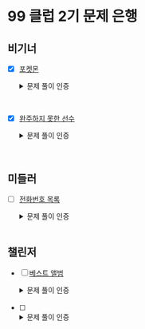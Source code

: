 # 99 클럽 2기 문제 은행

## 비기너
- [x] [포켓몬](https://school.programmers.co.kr/learn/courses/30/lessons/1845)  
  <details>
    <summary>문제 풀이 인증</summary>
    
    ```java
    import java.util.HashSet;

    class Solution {
        public int solution(int[] nums) {
            int answer = nums.length/2;
            HashSet<Integer> hs = new HashSet<>();
            
            for(Integer num : nums) {
                hs.add(num);
            }
            
            answer = Integer.min(answer, hs.size());
            
            return answer;
            
        }
    }
    ```
    <img alt="Programmers_pokemon" src="https://github.com/MinjuKang727/I_am_Super_Junior/assets/108849480/3996d3ea-31b6-4a56-bfa0-b1e73db931d6">
  </details>
<br>

- [x] [완주하지 못한 선수](https://school.programmers.co.kr/learn/courses/30/lessons/42576)
  <details>
    <summary>문제 풀이 인증</summary>
    
    ```java
    import java.util.HashMap;
    import java.util.Map.Entry;
    
    class Solution {
        // participant : 참여한 선수 이름 배열
        // completion : 완주한 선수 이름 배열
        // 미완주 선수 1명
        public String solution(String[] participant, String[] completion) {
            
            String answer = "";
            
            HashMap<String, Integer> hm = new HashMap<>();
            int n_participant = participant.length;
            
            for (int i = 0; i < n_participant; i++) {
                String p_runner = participant[i];
                hm.put(p_runner, hm.getOrDefault(p_runner, 0) + 1);
                if (i != n_participant - 1) {
                    String c_runner = completion[i];
                    hm.put(c_runner, hm.getOrDefault(c_runner, 0) - 1);
                }
                
            }
                    
            for (Entry<String, Integer> entry : hm.entrySet()) {
                if(entry.getValue() == 1) return entry.getKey();
            }
            return answer;
        }
    }
    ```

    <img alt="Programmers - incompleted runner" src="https://github.com/MinjuKang727/I_am_Super_Junior/assets/108849480/1383712c-2f04-4960-a522-f7c1419b8374">
  </details>
<br>

## 미들러
- [ ] [전화번호 목록](https://school.programmers.co.kr/learn/courses/30/lessons/42577)  
  <details>
    <img alt="" src="" width="50%" align="right">
    <summary>문제 풀이 인증</summary>
    
    ```java
   
    ```
  </details>
  <br>
  

## 챌린저
- [ ] [베스트 앨범](https://school.programmers.co.kr/learn/courses/30/lessons/42579)  
  <details>
    <img alt="" src="" width="50%" align="right">
    <summary>문제 풀이 인증</summary>
    
    ```java
   
    ```
  </details>
  <br>
  
- [ ] 
  <details>
    <img alt="" src="" width="50%" align="right">
    <summary>문제 풀이 인증</summary>
    
    ```java
   
    ```
  </details>
